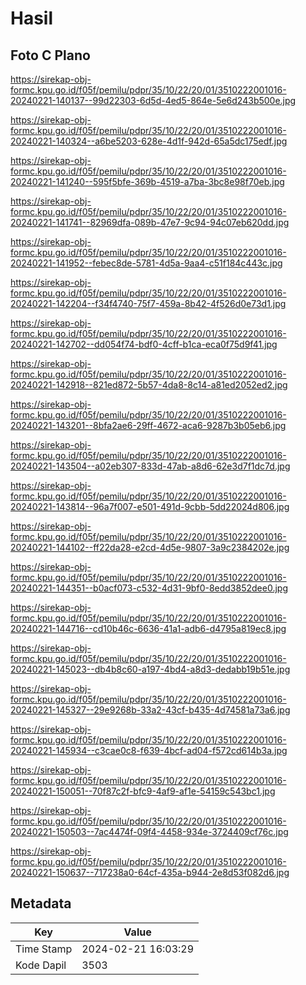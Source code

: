 # Hasil

## Foto C Plano

https://sirekap-obj-formc.kpu.go.id/f05f/pemilu/pdpr/35/10/22/20/01/3510222001016-20240221-140137--99d22303-6d5d-4ed5-864e-5e6d243b500e.jpg

https://sirekap-obj-formc.kpu.go.id/f05f/pemilu/pdpr/35/10/22/20/01/3510222001016-20240221-140324--a6be5203-628e-4d1f-942d-65a5dc175edf.jpg

https://sirekap-obj-formc.kpu.go.id/f05f/pemilu/pdpr/35/10/22/20/01/3510222001016-20240221-141240--595f5bfe-369b-4519-a7ba-3bc8e98f70eb.jpg

https://sirekap-obj-formc.kpu.go.id/f05f/pemilu/pdpr/35/10/22/20/01/3510222001016-20240221-141741--82969dfa-089b-47e7-9c94-94c07eb620dd.jpg

https://sirekap-obj-formc.kpu.go.id/f05f/pemilu/pdpr/35/10/22/20/01/3510222001016-20240221-141952--febec8de-5781-4d5a-9aa4-c51f184c443c.jpg

https://sirekap-obj-formc.kpu.go.id/f05f/pemilu/pdpr/35/10/22/20/01/3510222001016-20240221-142204--f34f4740-75f7-459a-8b42-4f526d0e73d1.jpg

https://sirekap-obj-formc.kpu.go.id/f05f/pemilu/pdpr/35/10/22/20/01/3510222001016-20240221-142702--dd054f74-bdf0-4cff-b1ca-eca0f75d9f41.jpg

https://sirekap-obj-formc.kpu.go.id/f05f/pemilu/pdpr/35/10/22/20/01/3510222001016-20240221-142918--821ed872-5b57-4da8-8c14-a81ed2052ed2.jpg

https://sirekap-obj-formc.kpu.go.id/f05f/pemilu/pdpr/35/10/22/20/01/3510222001016-20240221-143201--8bfa2ae6-29ff-4672-aca6-9287b3b05eb6.jpg

https://sirekap-obj-formc.kpu.go.id/f05f/pemilu/pdpr/35/10/22/20/01/3510222001016-20240221-143504--a02eb307-833d-47ab-a8d6-62e3d7f1dc7d.jpg

https://sirekap-obj-formc.kpu.go.id/f05f/pemilu/pdpr/35/10/22/20/01/3510222001016-20240221-143814--96a7f007-e501-491d-9cbb-5dd22024d806.jpg

https://sirekap-obj-formc.kpu.go.id/f05f/pemilu/pdpr/35/10/22/20/01/3510222001016-20240221-144102--ff22da28-e2cd-4d5e-9807-3a9c2384202e.jpg

https://sirekap-obj-formc.kpu.go.id/f05f/pemilu/pdpr/35/10/22/20/01/3510222001016-20240221-144351--b0acf073-c532-4d31-9bf0-8edd3852dee0.jpg

https://sirekap-obj-formc.kpu.go.id/f05f/pemilu/pdpr/35/10/22/20/01/3510222001016-20240221-144716--cd10b46c-6636-41a1-adb6-d4795a819ec8.jpg

https://sirekap-obj-formc.kpu.go.id/f05f/pemilu/pdpr/35/10/22/20/01/3510222001016-20240221-145023--db4b8c60-a197-4bd4-a8d3-dedabb19b51e.jpg

https://sirekap-obj-formc.kpu.go.id/f05f/pemilu/pdpr/35/10/22/20/01/3510222001016-20240221-145327--29e9268b-33a2-43cf-b435-4d74581a73a6.jpg

https://sirekap-obj-formc.kpu.go.id/f05f/pemilu/pdpr/35/10/22/20/01/3510222001016-20240221-145934--c3cae0c8-f639-4bcf-ad04-f572cd614b3a.jpg

https://sirekap-obj-formc.kpu.go.id/f05f/pemilu/pdpr/35/10/22/20/01/3510222001016-20240221-150051--70f87c2f-bfc9-4af9-af1e-54159c543bc1.jpg

https://sirekap-obj-formc.kpu.go.id/f05f/pemilu/pdpr/35/10/22/20/01/3510222001016-20240221-150503--7ac4474f-09f4-4458-934e-3724409cf76c.jpg

https://sirekap-obj-formc.kpu.go.id/f05f/pemilu/pdpr/35/10/22/20/01/3510222001016-20240221-150637--717238a0-64cf-435a-b944-2e8d53f082d6.jpg


## Metadata

| Key        | Value               |
| ---------- | ------------------- |
| Time Stamp | 2024-02-21 16:03:29 |
| Kode Dapil | 3503                |



